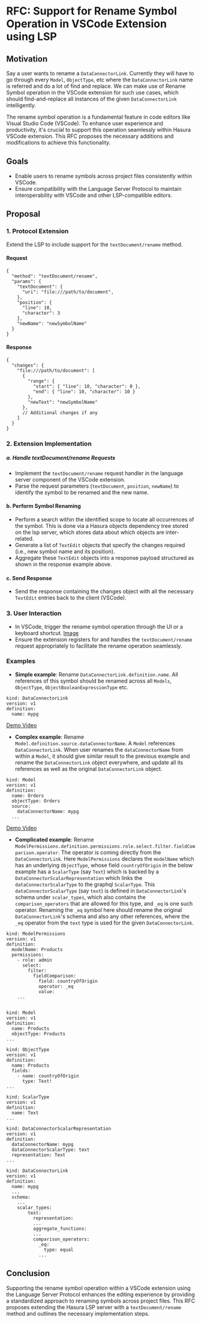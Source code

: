 # RFC: Support for Rename Symbol Operation in VSCode Extension using LSP

## Motivation

Say a user wants to rename a `DataConnectorLink`. Currently they will have to go through every `Model`, `ObjectType`, etc where the `DataConnectorLink` name is referred and do a lot of find and
replace. We can make use of Rename Symbol operation in the VSCode
extension for such use cases, which should find-and-replace all instances of the given `DataConnectorLink` intelligently.

The rename symbol operation is a fundamental feature in code editors like Visual Studio Code (VSCode). To enhance user experience and productivity, it's crucial to support this operation seamlessly within Hasura VSCode extension. This RFC proposes the necessary additions and modifications to achieve this functionality.

## Goals

- Enable users to rename symbols across project files consistently within VSCode.
- Ensure compatibility with the Language Server Protocol to maintain interoperability with VSCode and other LSP-compatible editors.

## Proposal

### 1. Protocol Extension

Extend the LSP to include support for the `textDocument/rename` method.

#### Request

```
{
  "method": "textDocument/rename",
  "params": {
    "textDocument": {
      "uri": "file:///path/to/document",
    },
    "position": {
      "line": 10,
      "character": 3
    },
    "newName": "newSymbolName"
  }
}
```

#### Response

```
{
  "changes": {
    "file:///path/to/document": [
      {
        "range": {
          "start": { "line": 10, "character": 0 },
          "end": { "line": 10, "character": 10 }
        },
        "newText": "newSymbolName"
      },
      // Additional changes if any
    ]
  }
}
```

### 2. Extension Implementation

##### a. Handle textDocument/rename Requests

- Implement the `textDocument/rename` request handler in the language server component of the VSCode extension.
- Parse the request parameters (`textDocument`, `position`, `newName`) to identify the symbol to be renamed and the new name.

#### b. Perform Symbol Renaming

- Perform a search within the identified scope to locate all occurrences of the symbol. This is done via a Hasura objects dependency tree stored on the lsp server, which stores data about which objects are inter-related.
- Generate a list of `TextEdit` objects that specify the changes required (i.e., new symbol name and its position).
- Aggregate these `TextEdit` objects into a response payload structured as shown in the response example above.

#### c. Send Response

- Send the response containing the changes object with all the necessary `TextEdit` entries back to the client (VSCode).

### 3. User Interaction

- In VSCode, trigger the rename symbol operation through the UI or a keyboard shortcut. [Image](https://drive.google.com/file/d/1v3VHN0onlqn1GDKWJQCbNxaQ0O2SHh-P/view?usp=sharing)
- Ensure the extension registers for and handles the `textDocument/rename` request appropriately to facilitate the rename operation seamlessly.

### Examples

- **Simple example**: Rename `DataConnectorLink.definition.name`. All references of this symbol should be renamed across all `Models`, `ObjectType`, `ObjectBooleanExpressionType` etc.

```
kind: DataConnectorLink
version: v1
definition:
  name: mypg
```

[Demo Video](https://drive.google.com/file/d/1f5CoDk1Xa3NeDKalEOT1ETl-SDhC8JDD/view?usp=sharing)

- **Complex example**: Rename `Model.definition.source.dataConnectorName`. A `Model` references `DataConnectorLink`. When user renames the `dataConnectorName` from within a `Model`, it should give similar result to the previous example and rename the `DataConnectorLink` object everywhere, and update all its references as well as the original `DataConnectorLink` object.

```
kind: Model
version: v1
definition:
  name: Orders
  objectType: Orders
  source:
    dataConnectorName: mypg
  ...
```

[Demo Video](https://drive.google.com/file/d/1_zwCUqIbMG-E_rRI6bCDY_WWBv4AiYes/view?usp=sharing)

- **Complicated example**: Rename `ModelPermissions.definition.permissions.role.select.filter.fieldComparison.operator`. The operator is coming directly from the `DataConnectorLink`. Here `ModelPermissions` declares the `modelName` which has an underlying `ObjectType`, whose field `countryOfOrigin` in the below example has a `ScalarType` (say `Text`) which is backed by a
  `DataConnectorScalarRepresentation` which links the `dataConnectorScalarType` to the graphql `ScalarType`. This `dataConnectorScalarType` (say `text`) is
  defined in `DataConnectorLink`'s schema under `scalar_types`, which also contains the `comparison_operators` that are allowed for this type, and `_eq` is one such operator. Renaming the `_eq` symbol here should rename the original `DataConnectorLink`'s schema and also any other references, where the `_eq` operator from the `text` type is used for the given `DataConnectorLink`.

```
kind: ModelPermissions
version: v1
definition:
  modelName: Products
  permissions:
    - role: admin
      select:
        filter:
          fieldComparison:
            field: countryOfOrigin
            operator: _eq
            value:
    ...


kind: Model
version: v1
definition:
  name: Products
  objectType: Products
...

kind: ObjectType
version: v1
definition:
  name: Products
  fields:
    - name: countryOfOrigin
      type: Text!
...

kind: ScalarType
version: v1
definition:
  name: Text
...

kind: DataConnectorScalarRepresentation
version: v1
definition:
  dataConnectorName: mypg
  dataConnectorScalarType: text
  representation: Text
...

kind: DataConnectorLink
version: v1
definition:
  name: mypg
  ...
  schema:
    ...
    scalar_types:
        text:
          representation:
          ...
          aggregate_functions:
          ...
          comparison_operators:
            _eq:
              type: equal
            ...

```

## Conclusion

Supporting the rename symbol operation within a VSCode extension using the Language Server Protocol enhances the editing experience by providing a standardized approach to renaming symbols across project files. This RFC proposes extending the Hasura LSP server with a `textDocument/rename` method and outlines the necessary implementation steps.
